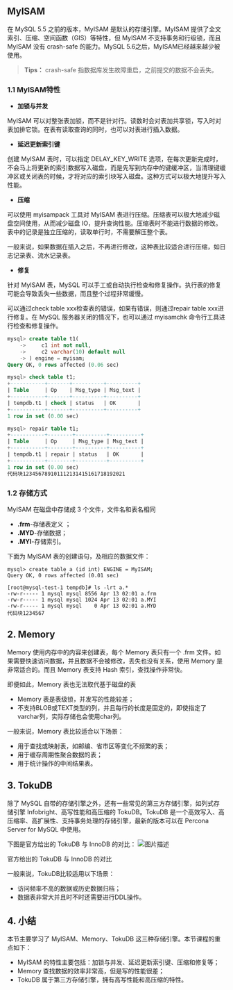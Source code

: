 ##  MyISAM

在 MySQL 5.5 之前的版本，MyISAM 是默认的存储引擎。MyISAM 提供了全文索引、压缩、空间函数（GIS）等特性，但 MyISAM 不支持事务和行级锁，而且 MyISAM 没有 crash-safe 的能力。MySQL 5.6之后，MyISAM已经越来越少被使用。

> **Tips：** crash-safe 指数据库发生故障重启，之前提交的数据不会丢失。



### 1.1 MyISAM特性

- **加锁与并发**

MyISAM 可以对整张表加锁，而不是针对行。读数时会对表加共享锁，写入时对表加排它锁。在表有读取查询的同时，也可以对表进行插入数据。

- **延迟更新索引键**

创建 MyISAM 表时，可以指定 DELAY_KEY_WRITE 选项，在每次更新完成时，不会马上将更新的索引数据写入磁盘，而是先写到内存中的键缓冲区，当清理键缓冲区或关闭表的时候，才将对应的索引块写入磁盘。这种方式可以极大地提升写入性能。

- **压缩**

可以使用 myisampack 工具对 MyISAM 表进行压缩。压缩表可以极大地减少磁盘空间使用，从而减少磁盘 IO，提升查询性能。压缩表时不能进行数据的修改。表中的记录是独立压缩的，读取单行时，不需要解压整个表。

一般来说，如果数据在插入之后，不再进行修改，这种表比较适合进行压缩，如日志记录表、流水记录表。

- **修复**

针对 MyISAM 表，MySQL 可以手工或自动执行检查和修复操作。执行表的修复可能会导致丢失一些数据，而且整个过程非常缓慢。

可以通过check table xxx检查表的错误，如果有错误，则通过repair table xxx进行修复。在 MySQL 服务器关闭的情况下，也可以通过 myisamchk 命令行工具进行检查和修复操作。

```sql
mysql> create table t1(
    ->     c1 int not null,
    ->     c2 varchar(10) default null
    -> ) engine = myisam;
Query OK, 0 rows affected (0.06 sec)

mysql> check table t1;
+-----------+-------+----------+----------+
| Table     | Op    | Msg_type | Msg_text |
+-----------+-------+----------+----------+
| tempdb.t1 | check | status   | OK       |
+-----------+-------+----------+----------+
1 row in set (0.00 sec)

mysql> repair table t1;
+-----------+--------+----------+----------+
| Table     | Op     | Msg_type | Msg_text |
+-----------+--------+----------+----------+
| tempdb.t1 | repair | status   | OK       |
+-----------+--------+----------+----------+
1 row in set (0.00 sec)
代码块123456789101112131415161718192021
```



### 1.2 存储方式

MyISAM 在磁盘中存储成 3 个文件，文件名和表名相同

- **.frm**-存储表定义 ；
- **.MYD**-存储数据；
- **.MYI**-存储索引。

下面为 MyISAM 表的创建语句，及相应的数据文件：

```
mysql> create table a (id int) ENGINE = MyISAM;
Query OK, 0 rows affected (0.01 sec)

[root@mysql-test-1 tempdb]# ls -lrt a.*
-rw-r----- 1 mysql mysql 8556 Apr 13 02:01 a.frm
-rw-r----- 1 mysql mysql 1024 Apr 13 02:01 a.MYI
-rw-r----- 1 mysql mysql    0 Apr 13 02:01 a.MYD
代码块1234567
```



## 2. Memory

Memory 使用内存中的内容来创建表，每个 Memory 表只有一个 .frm 文件。如果需要快速访问数据，并且数据不会被修改，丢失也没有关系，使用 Memory 是非常适合的。而且 Memory 表支持 Hash 索引，查找操作非常快。

即便如此，Memory 表也无法取代基于磁盘的表

- Memory 表是表级锁，并发写的性能较差；
- 不支持BLOB或TEXT类型的列，并且每行的长度是固定的，即使指定了varchar列，实际存储也会使用char列。

一般来说，Memory 表比较适合以下场景：

- 用于查找或映射表，如邮编、省市区等变化不频繁的表；
- 用于缓存周期性聚合数据的表；
- 用于统计操作的中间结果表。



## 3. TokuDB

除了 MySQL 自带的存储引擎之外，还有一些常见的第三方存储引擎，如列式存储引擎 Infobright、高写性能和高压缩的 TokuDB。TokuDB 是一个高效写入、高压缩率、高扩展性、支持事务处理的存储引擎，最新的版本可以在 Percona Server for MySQL 中使用。

下图是官方给出的 TokuDB 与 InnoDB 的对比：
![图片描述](http://img.mukewang.com/wiki/5eb04bab098532da06330633.jpg)

官方给出的 TokuDB 与 InnoDB 的对比

一般来说，TokuDB比较适用以下场景：

- 访问频率不高的数据或历史数据归档；
- 数据表非常大并且时不时还需要进行DDL操作。



## 4. 小结

本节主要学习了 MyISAM、Memory、TokuDB 这三种存储引擎。本节课程的重点如下：

- MyISAM 的特性主要包括：加锁与并发、延迟更新索引键、压缩和修复等；
- Memory 查找数据的效率非常高，但是写的性能很差；
- TokuDB 属于第三方存储引擎，拥有高写性能和高压缩的特性。